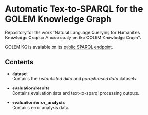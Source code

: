 # Automatic Tex-to-SPARQL for the GOLEM Knowledge Graph

Repository for the work "Natural Language Querying for Humanities Knowledge Graphs: A case study on the GOLEM Knowledge Graph". 

GOLEM KG is available on its [public SPARQL endpoint](http://graph.golemlab.eu:8890/sparql).


## Contents

- **dataset**  
  Contains the _instantiated data_ and _paraphrased data_ datasets.
  
- **evaluation/results**  
  Contains evaluation data and text-to-sparql processing outputs.

- **evaluation/error_analysis**  
  Contains error analysis data.
